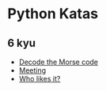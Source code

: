 # Python Katas

## 6 kyu
* [Decode the Morse code](https://www.codewars.com/kata/54b724efac3d5402db00065e)
* [Meeting](https://www.codewars.com/kata/59df2f8f08c6cec835000012)
* [Who likes it?](https://www.codewars.com/kata/5266876b8f4bf2da9b000362)
